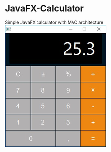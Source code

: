 # JavaFX-Calculator
Simple JavaFX calculator with MVC architecture
![Alt text](https://github.com/lilbit12/JavaFX-Calculator/blob/master/calcMVC.jpg)
